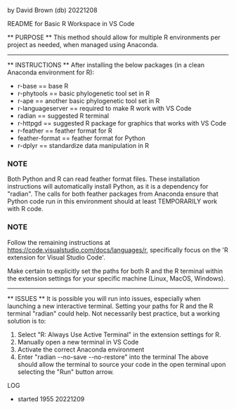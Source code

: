by David Brown (db) 20221208

README for Basic R Workspace in VS Code

** PURPOSE **
This method should allow for multiple R environments per project as needed, when managed using Anaconda.
*****

** INSTRUCTIONS **
After installing the below packages (in a clean Anaconda environment for R):
 - r-base               ==  base R
 - r-phytools           ==  basic phylogenetic tool set in R
 - r-ape                ==  another basic phylogenetic tool set in R
 - r-languageserver     ==  required to make R work with VS Code
 - radian               ==  suggested R terminal
 - r-httpgd             ==  suggested R package for graphics that works with VS Code
 - r-feather            ==  feather format for R
 - feather-format       ==  feather format for Python
 - r-dplyr              ==  standardize data manipulation in R

### NOTE ###
Both Python and R can read feather format files. These installation instructions will
automatically install Python, as it is a dependency for "radian". The calls for both
feather packages from Anaconda ensure that Python code run in this environment should
at least TEMPORARILY work with R code.
### NOTE ###

Follow the remaining instructions at https://code.visualstudio.com/docs/languages/r,
specifically focus on the 'R extension for Visual Studio Code'.

Make certain to explicitly set the paths for both R and the R terminal within the extension
settings for your specific machine (Linux, MacOS, Windows).
*****

** ISSUES **
It is possible you will run into issues, especially when launching a new interactive terminal.
Setting your paths for R and the R terminal "radian" could help.
Not necessarily best practice, but a working solution is to:
 1) Select "R: Always Use Active Terminal" in the extension settings for R.
 2) Manually open a new terminal in VS Code
 3) Activate the correct Anaconda environment
 4) Enter "radian --no-save --no-restore" into the terminal
The above should allow the terminal to source your code in the open terminal upon selecting the "Run" button arrow.

LOG
- started 1955 20221209